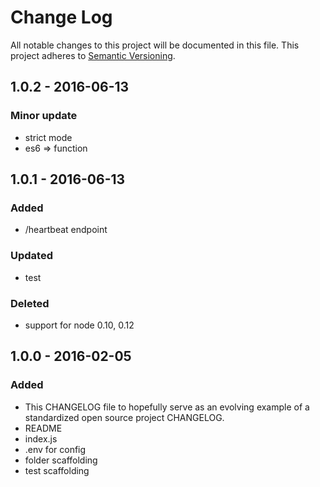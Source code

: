 # Change Log
All notable changes to this project will be documented in this file.
This project adheres to [Semantic Versioning](http://semver.org/).

## 1.0.2 - 2016-06-13
### Minor update
- strict mode
- es6 => function

## 1.0.1 - 2016-06-13
### Added
- /heartbeat endpoint

### Updated
- test

### Deleted
- support for node 0.10, 0.12

## 1.0.0 - 2016-02-05
### Added
- This CHANGELOG file to hopefully serve as an evolving example of a standardized open source project CHANGELOG.
- README
- index.js
- .env for config
- folder scaffolding
- test scaffolding
